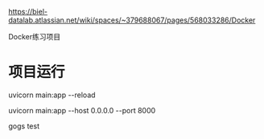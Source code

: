 

https://biel-datalab.atlassian.net/wiki/spaces/~379688067/pages/568033286/Docker

Docker练习项目 


# 项目运行
uvicorn main:app --reload

uvicorn main:app --host 0.0.0.0 --port 8000


gogs test